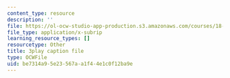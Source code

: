 ```yaml
---
content_type: resource
description: ''
file: https://ol-ocw-studio-app-production.s3.amazonaws.com/courses/18-03sc-differential-equations-fall-2011/be7314a95e23567aa1f44e1c0f12ba9e_d521hz0sGtE.vtt
file_type: application/x-subrip
learning_resource_types: []
resourcetype: Other
title: 3play caption file
type: OCWFile
uid: be7314a9-5e23-567a-a1f4-4e1c0f12ba9e
---
```

